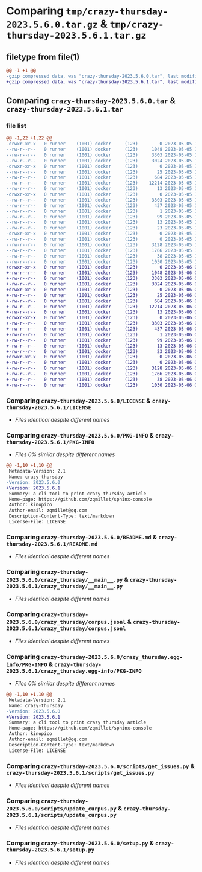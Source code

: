 # Comparing `tmp/crazy-thursday-2023.5.6.0.tar.gz` & `tmp/crazy-thursday-2023.5.6.1.tar.gz`

## filetype from file(1)

```diff
@@ -1 +1 @@
-gzip compressed data, was "crazy-thursday-2023.5.6.0.tar", last modified: Fri May  5 17:27:11 2023, max compression
+gzip compressed data, was "crazy-thursday-2023.5.6.1.tar", last modified: Sat May  6 05:27:08 2023, max compression
```

## Comparing `crazy-thursday-2023.5.6.0.tar` & `crazy-thursday-2023.5.6.1.tar`

### file list

```diff
@@ -1,22 +1,22 @@
-drwxr-xr-x   0 runner    (1001) docker     (123)        0 2023-05-05 17:27:11.464699 crazy-thursday-2023.5.6.0/
--rw-r--r--   0 runner    (1001) docker     (123)     1048 2023-05-05 17:26:58.000000 crazy-thursday-2023.5.6.0/LICENSE
--rw-r--r--   0 runner    (1001) docker     (123)     3303 2023-05-05 17:27:11.464699 crazy-thursday-2023.5.6.0/PKG-INFO
--rw-r--r--   0 runner    (1001) docker     (123)     3024 2023-05-05 17:26:58.000000 crazy-thursday-2023.5.6.0/README.md
-drwxr-xr-x   0 runner    (1001) docker     (123)        0 2023-05-05 17:27:11.460699 crazy-thursday-2023.5.6.0/crazy_thursday/
--rw-r--r--   0 runner    (1001) docker     (123)       25 2023-05-05 17:27:02.000000 crazy-thursday-2023.5.6.0/crazy_thursday/__init__.py
--rw-r--r--   0 runner    (1001) docker     (123)      684 2023-05-05 17:26:58.000000 crazy-thursday-2023.5.6.0/crazy_thursday/__main__.py
--rw-r--r--   0 runner    (1001) docker     (123)    12214 2023-05-05 17:27:02.000000 crazy-thursday-2023.5.6.0/crazy_thursday/corpus.jsonl
--rw-r--r--   0 runner    (1001) docker     (123)       13 2023-05-05 17:26:58.000000 crazy-thursday-2023.5.6.0/crazy_thursday/requirements.txt
-drwxr-xr-x   0 runner    (1001) docker     (123)        0 2023-05-05 17:27:11.464699 crazy-thursday-2023.5.6.0/crazy_thursday.egg-info/
--rw-r--r--   0 runner    (1001) docker     (123)     3303 2023-05-05 17:27:11.000000 crazy-thursday-2023.5.6.0/crazy_thursday.egg-info/PKG-INFO
--rw-r--r--   0 runner    (1001) docker     (123)      437 2023-05-05 17:27:11.000000 crazy-thursday-2023.5.6.0/crazy_thursday.egg-info/SOURCES.txt
--rw-r--r--   0 runner    (1001) docker     (123)        1 2023-05-05 17:27:11.000000 crazy-thursday-2023.5.6.0/crazy_thursday.egg-info/dependency_links.txt
--rw-r--r--   0 runner    (1001) docker     (123)       99 2023-05-05 17:27:11.000000 crazy-thursday-2023.5.6.0/crazy_thursday.egg-info/entry_points.txt
--rw-r--r--   0 runner    (1001) docker     (123)       13 2023-05-05 17:27:11.000000 crazy-thursday-2023.5.6.0/crazy_thursday.egg-info/requires.txt
--rw-r--r--   0 runner    (1001) docker     (123)       23 2023-05-05 17:27:11.000000 crazy-thursday-2023.5.6.0/crazy_thursday.egg-info/top_level.txt
-drwxr-xr-x   0 runner    (1001) docker     (123)        0 2023-05-05 17:27:11.464699 crazy-thursday-2023.5.6.0/scripts/
--rw-r--r--   0 runner    (1001) docker     (123)        0 2023-05-05 17:26:58.000000 crazy-thursday-2023.5.6.0/scripts/__init__.py
--rw-r--r--   0 runner    (1001) docker     (123)     3128 2023-05-05 17:26:58.000000 crazy-thursday-2023.5.6.0/scripts/get_issues.py
--rw-r--r--   0 runner    (1001) docker     (123)     1766 2023-05-05 17:26:58.000000 crazy-thursday-2023.5.6.0/scripts/update_curpus.py
--rw-r--r--   0 runner    (1001) docker     (123)       38 2023-05-05 17:27:11.464699 crazy-thursday-2023.5.6.0/setup.cfg
--rw-r--r--   0 runner    (1001) docker     (123)     1030 2023-05-05 17:26:58.000000 crazy-thursday-2023.5.6.0/setup.py
+drwxr-xr-x   0 runner    (1001) docker     (123)        0 2023-05-06 05:27:08.707310 crazy-thursday-2023.5.6.1/
+-rw-r--r--   0 runner    (1001) docker     (123)     1048 2023-05-06 05:26:55.000000 crazy-thursday-2023.5.6.1/LICENSE
+-rw-r--r--   0 runner    (1001) docker     (123)     3303 2023-05-06 05:27:08.707310 crazy-thursday-2023.5.6.1/PKG-INFO
+-rw-r--r--   0 runner    (1001) docker     (123)     3024 2023-05-06 05:26:55.000000 crazy-thursday-2023.5.6.1/README.md
+drwxr-xr-x   0 runner    (1001) docker     (123)        0 2023-05-06 05:27:08.707310 crazy-thursday-2023.5.6.1/crazy_thursday/
+-rw-r--r--   0 runner    (1001) docker     (123)       25 2023-05-06 05:26:59.000000 crazy-thursday-2023.5.6.1/crazy_thursday/__init__.py
+-rw-r--r--   0 runner    (1001) docker     (123)      684 2023-05-06 05:26:55.000000 crazy-thursday-2023.5.6.1/crazy_thursday/__main__.py
+-rw-r--r--   0 runner    (1001) docker     (123)    12214 2023-05-06 05:26:59.000000 crazy-thursday-2023.5.6.1/crazy_thursday/corpus.jsonl
+-rw-r--r--   0 runner    (1001) docker     (123)       13 2023-05-06 05:26:55.000000 crazy-thursday-2023.5.6.1/crazy_thursday/requirements.txt
+drwxr-xr-x   0 runner    (1001) docker     (123)        0 2023-05-06 05:27:08.707310 crazy-thursday-2023.5.6.1/crazy_thursday.egg-info/
+-rw-r--r--   0 runner    (1001) docker     (123)     3303 2023-05-06 05:27:08.000000 crazy-thursday-2023.5.6.1/crazy_thursday.egg-info/PKG-INFO
+-rw-r--r--   0 runner    (1001) docker     (123)      437 2023-05-06 05:27:08.000000 crazy-thursday-2023.5.6.1/crazy_thursday.egg-info/SOURCES.txt
+-rw-r--r--   0 runner    (1001) docker     (123)        1 2023-05-06 05:27:08.000000 crazy-thursday-2023.5.6.1/crazy_thursday.egg-info/dependency_links.txt
+-rw-r--r--   0 runner    (1001) docker     (123)       99 2023-05-06 05:27:08.000000 crazy-thursday-2023.5.6.1/crazy_thursday.egg-info/entry_points.txt
+-rw-r--r--   0 runner    (1001) docker     (123)       13 2023-05-06 05:27:08.000000 crazy-thursday-2023.5.6.1/crazy_thursday.egg-info/requires.txt
+-rw-r--r--   0 runner    (1001) docker     (123)       23 2023-05-06 05:27:08.000000 crazy-thursday-2023.5.6.1/crazy_thursday.egg-info/top_level.txt
+drwxr-xr-x   0 runner    (1001) docker     (123)        0 2023-05-06 05:27:08.707310 crazy-thursday-2023.5.6.1/scripts/
+-rw-r--r--   0 runner    (1001) docker     (123)        0 2023-05-06 05:26:55.000000 crazy-thursday-2023.5.6.1/scripts/__init__.py
+-rw-r--r--   0 runner    (1001) docker     (123)     3128 2023-05-06 05:26:55.000000 crazy-thursday-2023.5.6.1/scripts/get_issues.py
+-rw-r--r--   0 runner    (1001) docker     (123)     1766 2023-05-06 05:26:55.000000 crazy-thursday-2023.5.6.1/scripts/update_curpus.py
+-rw-r--r--   0 runner    (1001) docker     (123)       38 2023-05-06 05:27:08.707310 crazy-thursday-2023.5.6.1/setup.cfg
+-rw-r--r--   0 runner    (1001) docker     (123)     1030 2023-05-06 05:26:55.000000 crazy-thursday-2023.5.6.1/setup.py
```

### Comparing `crazy-thursday-2023.5.6.0/LICENSE` & `crazy-thursday-2023.5.6.1/LICENSE`

 * *Files identical despite different names*

### Comparing `crazy-thursday-2023.5.6.0/PKG-INFO` & `crazy-thursday-2023.5.6.1/PKG-INFO`

 * *Files 0% similar despite different names*

```diff
@@ -1,10 +1,10 @@
 Metadata-Version: 2.1
 Name: crazy-thursday
-Version: 2023.5.6.0
+Version: 2023.5.6.1
 Summary: a cli tool to print crazy thursday article
 Home-page: https://github.com/zqmillet/sphinx-console
 Author: kinopico
 Author-email: zqmillet@qq.com
 Description-Content-Type: text/markdown
 License-File: LICENSE
```

### Comparing `crazy-thursday-2023.5.6.0/README.md` & `crazy-thursday-2023.5.6.1/README.md`

 * *Files identical despite different names*

### Comparing `crazy-thursday-2023.5.6.0/crazy_thursday/__main__.py` & `crazy-thursday-2023.5.6.1/crazy_thursday/__main__.py`

 * *Files identical despite different names*

### Comparing `crazy-thursday-2023.5.6.0/crazy_thursday/corpus.jsonl` & `crazy-thursday-2023.5.6.1/crazy_thursday/corpus.jsonl`

 * *Files identical despite different names*

### Comparing `crazy-thursday-2023.5.6.0/crazy_thursday.egg-info/PKG-INFO` & `crazy-thursday-2023.5.6.1/crazy_thursday.egg-info/PKG-INFO`

 * *Files 0% similar despite different names*

```diff
@@ -1,10 +1,10 @@
 Metadata-Version: 2.1
 Name: crazy-thursday
-Version: 2023.5.6.0
+Version: 2023.5.6.1
 Summary: a cli tool to print crazy thursday article
 Home-page: https://github.com/zqmillet/sphinx-console
 Author: kinopico
 Author-email: zqmillet@qq.com
 Description-Content-Type: text/markdown
 License-File: LICENSE
```

### Comparing `crazy-thursday-2023.5.6.0/scripts/get_issues.py` & `crazy-thursday-2023.5.6.1/scripts/get_issues.py`

 * *Files identical despite different names*

### Comparing `crazy-thursday-2023.5.6.0/scripts/update_curpus.py` & `crazy-thursday-2023.5.6.1/scripts/update_curpus.py`

 * *Files identical despite different names*

### Comparing `crazy-thursday-2023.5.6.0/setup.py` & `crazy-thursday-2023.5.6.1/setup.py`

 * *Files identical despite different names*

